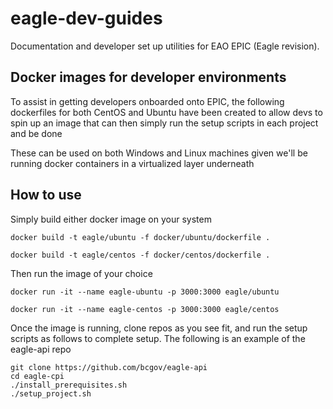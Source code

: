 # eagle-dev-guides

Documentation and developer set up utilities for EAO EPIC (Eagle revision).

## Docker images for developer environments

To assist in getting developers onboarded onto EPIC, the following dockerfiles for both CentOS and Ubuntu have been created to allow devs to spin up an image that can then simply run the setup scripts in each project and be done

These can be used on both Windows and Linux machines given we'll be running docker containers in a virtualized layer underneath

## How to use

Simply build either docker image on your system
```
docker build -t eagle/ubuntu -f docker/ubuntu/dockerfile .
```
```
docker build -t eagle/centos -f docker/centos/dockerfile .
```

Then run the image of your choice
```
docker run -it --name eagle-ubuntu -p 3000:3000 eagle/ubuntu
```
```
docker run -it --name eagle-centos -p 3000:3000 eagle/centos
```

Once the image is running, clone repos as you see fit, and run the setup scripts as follows to complete setup.  The following is an example of the eagle-api repo
```
git clone https://github.com/bcgov/eagle-api
cd eagle-cpi
./install_prerequisites.sh
./setup_project.sh
```